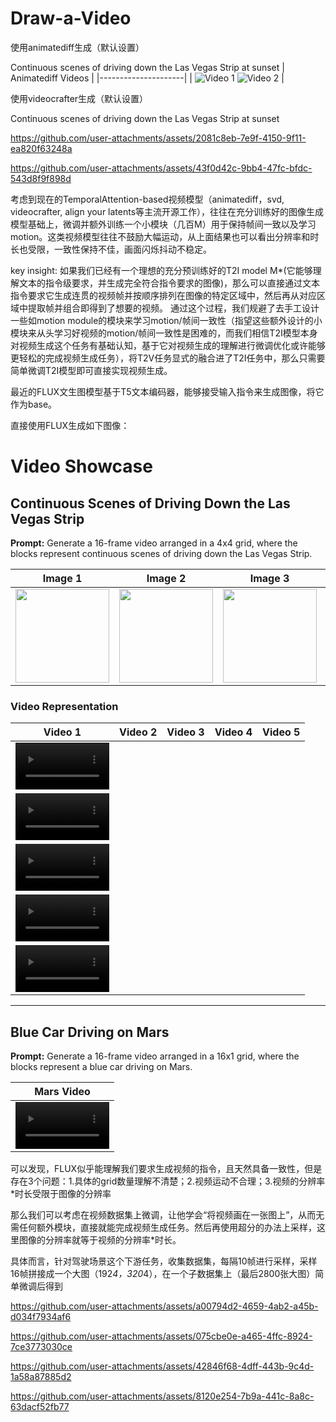 # Draw-a-Video

使用animatediff生成（默认设置）

Continuous scenes of driving down the Las Vegas Strip at sunset
| Animatediff Videos |
|---------------------|
| ![Video 1](https://github.com/user-attachments/assets/168cc523-1a46-4bf3-b9fa-a8e7e48d61dd) ![Video 2](https://github.com/user-attachments/assets/2c390935-cd10-4b12-bbca-6f07a98a5bd2) |

使用videocrafter生成（默认设置）

Continuous scenes of driving down the Las Vegas Strip at sunset

https://github.com/user-attachments/assets/2081c8eb-7e9f-4150-9f11-ea820f63248a

https://github.com/user-attachments/assets/43f0d42c-9bb4-47fc-bfdc-543d8f9f898d

考虑到现在的TemporalAttention-based视频模型（animatediff，svd, videocrafter, align your latents等主流开源工作），往往在充分训练好的图像生成模型基础上，微调并额外训练一个小模块（几百M）用于保持帧间一致以及学习motion。这类视频模型往往不鼓励大幅运动，从上面结果也可以看出分辨率和时长也受限，一致性保持不佳，画面闪烁抖动不稳定。

key insight: 如果我们已经有一个理想的充分预训练好的T2I model M*(它能够理解文本的指令级要求，并生成完全符合指令要求的图像)，那么可以直接通过文本指令要求它生成连贯的视频帧并按顺序排列在图像的特定区域中，然后再从对应区域中提取帧并组合即得到了想要的视频。
通过这个过程，我们规避了去手工设计一些如motion module的模块来学习motion/帧间一致性（指望这些额外设计的小模块来从头学习好视频的motion/帧间一致性是困难的，而我们相信T2I模型本身对视频生成这个任务有基础认知，基于它对视频生成的理解进行微调优化或许能够更轻松的完成视频生成任务），将T2V任务显式的融合进了T2I任务中，那么只需要简单微调T2I模型即可直接实现视频生成。

最近的FLUX文生图模型基于T5文本编码器，能够接受输入指令来生成图像，将它作为base。

直接使用FLUX生成如下图像：
<!--
  ![1728108104102__000000000_0](https://github.com/user-attachments/assets/3fc87a43-6284-4fb5-85bb-2b42d95d64af)
 ![1728108199565__000000000_1](https://github.com/user-attachments/assets/b9be8b55-5e39-404f-bed1-021b13d7b8f0)
 ![1728108295162__000000000_2](https://github.com/user-attachments/assets/d9757d25-45c6-4ac0-853b-3d45f9e04c5c)
 ![1728108390826__000000000_3](https://github.com/user-attachments/assets/b4324f81-ac3b-41ff-b691-28e15af7985b)
 ![1728108486442__000000000_4](https://github.com/user-attachments/assets/eff6ffb0-1718-47e3-bbaf-16ece77a9073)
-->

# Video Showcase

## Continuous Scenes of Driving Down the Las Vegas Strip

**Prompt:** Generate a 16-frame video arranged in a 4x4 grid, where the blocks represent continuous scenes of driving down the Las Vegas Strip.

| Image 1 | Image 2 | Image 3 | Image 4 | Image 5 |
|---------|---------|---------|---------|---------|
| <img src="https://github.com/user-attachments/assets/ad8b7cd4-c464-4932-b996-ac26897f56af" width="150" /> | <img src="https://github.com/user-attachments/assets/564c34fd-6233-4add-baff-f765cf3cf610" width="150" /> | <img src="https://github.com/user-attachments/assets/0d7a6737-5745-4db7-92d9-6aba57d000c5" width="150" /> | <img src="https://github.com/user-attachments/assets/a7c49408-c8c2-4740-a261-59ad2e2d5d68" width="150" /> | <img src="https://github.com/user-attachments/assets/7b935dfb-e170-443e-b511-9615fe4384df" width="150" /> |    |    |

### Video Representation
| Video 1 | Video 2 | Video 3 | Video 4 | Video 5 |
|---------|---------|---------|---------|---------|
| <video src="https://github.com/user-attachments/assets/dfffa59a-fdda-4019-abd7-f5a975f18dd0" width="150" controls></video> 
| <video src="https://github.com/user-attachments/assets/2607f810-7493-44d7-8a7f-d759307cfed9" width="150" controls></video>
| <video src="https://github.com/user-attachments/assets/0f18ecef-f42c-438c-97cd-358b5c604ae3" width="150" controls></video>
| <video src="https://github.com/user-attachments/assets/2d0ce30b-253e-4ee3-a95a-8cbd34100f1e" width="150" controls></video>
| <video src="https://github.com/user-attachments/assets/c5ebb6de-f35d-47ba-8767-ca4ae3d3121b" width="150" controls></video> |

---

## Blue Car Driving on Mars

**Prompt:** Generate a 16-frame video arranged in a 16x1 grid, where the blocks represent a blue car driving on Mars.

| Mars Video |
|------------|
| <video src="https://github.com/user-attachments/assets/d0bc5018-b7d0-49ed-8aa4-e78ff4c03505" width="150" controls></video> |










<!--
https://github.com/user-attachments/assets/aac2f3e6-9ef2-40ee-ba71-01479305302e
https://github.com/user-attachments/assets/98929d24-123d-4501-8d9f-b9436359fd93
https://github.com/user-attachments/assets/99e6b828-5143-4e1d-be85-be15b4db9821
https://github.com/user-attachments/assets/5069bd4d-4984-4fed-b527-5ea954e50fc7
https://github.com/user-attachments/assets/095f96d8-8795-4826-a70b-f5a97eaf97de
-->

可以发现，FLUX似乎能理解我们要求生成视频的指令，且天然具备一致性，但是存在3个问题：1.具体的grid数量理解不清楚；2.视频运动不合理；3.视频的分辨率*时长受限于图像的分辨率

那么我们可以考虑在视频数据集上微调，让他学会“将视频画在一张图上”，从而无需任何额外模块，直接就能完成视频生成任务。然后再使用超分的办法上采样，这里图像的分辨率就等于视频的分辨率*时长。

具体而言，针对驾驶场景这个下游任务，收集数据集，每隔10帧进行采样，采样16帧拼接成一个大图（192*4，320*4），在一个子数据集上（最后2800张大图）简单微调后得到

https://github.com/user-attachments/assets/a00794d2-4659-4ab2-a45b-d034f7934af6

https://github.com/user-attachments/assets/075cbe0e-a465-4ffc-8924-7ce3773030ce

https://github.com/user-attachments/assets/42846f68-4dff-443b-9c4d-1a58a87885d2

https://github.com/user-attachments/assets/8120e254-7b9a-441c-8a8c-63dacf52fb77







